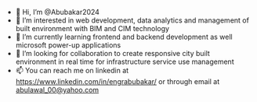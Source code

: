 - 👋 Hi, I’m @Abubakar2024
- 👀 I’m interested in web development, data analytics and management of built environment with BIM and CIM technology
- 🌱 I’m currently learning frontend and backend development as well microsoft power-up applications
- 💞️ I’m looking for collaboration to create responsive city built environment in real time for infrastructure service use management
- 📫 You can reach me on linkedin at https://www.linkedin.com/in/engrabubakar/ or through email at abulawal_00@yahoo.com

<!---
Abubakar2024/Abubakar2024 is a ✨ special ✨ repository because its `README.md` (this file) appears on your GitHub profile.
You can click the Preview link to take a look at your changes.
--->
